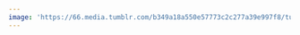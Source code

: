 ```yaml
---
image: 'https://66.media.tumblr.com/b349a18a550e57773c2c277a39e997f8/tumblr_nemdm2YWmf1tbdx3so1_1280.jpg'
---
```

